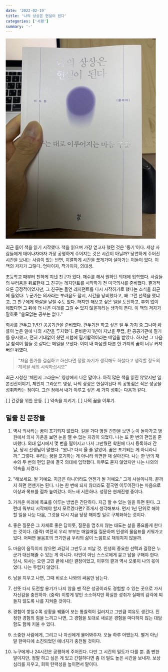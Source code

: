 ```yaml
---
date: '2022-02-19'
title: '나의 상상은 현실이 된다'
categories: ['서평']
summary: '-'
---
```


![](images/my-imagination.jpeg)

최근 들어 책을 읽기 시작했다. 책을 읽으며 가장 얻고자 했던 것은 '동기'이다.
세상 사람들에게 태어나자마자 가장 공평하게 주어지는 것은 시간이 아닐까?
당연하게 주어진 시간을 보내는 사람이 있는 반면, 치열하게 시간을 쪼게가며 살아가는 이들이 있다. 이 책의 저자가 그렇다. 엄마이자, 작가이자, 의대생.

초등학교 때부터 친하게 지낸 친구가 있다. 재수를 해서 원하던 의대에 입학했다. 사람들의 부러움을 뒤로한채 그 친구는 레지던트를 시작하기 전 미국의사를 준비했다. 결과적으론 긍정적이었지만, 그 친구는 돌연 레지던트를 다시 시작하기로 했다는 소식을 최근에 들었다. 누군가는 의사라는 부러움도 잠시, 시간을 낭비했다고, 왜 그런 선택을 했냐고, 그 친구에게 화살을 날릴 수도 있다. 하지만 해보고 싶은 일을 도전하고, 후회 없이 해봤다면 그 뒤에 더 나은 미래를 그릴 수 있지 않을까라는 생각이 든다. 이 책의 저자가 말하듯 "쓸모없는 공부는 없다."

회사를 관두고 1년간 공공기관을 준비했다. 관두기전 하고 싶은 일 두 가지 중 그나마 확률이 높은 일에 나의 시간을 투자했다. 준비한지 1년이 지났을 무렵, 한 공공기관에 필기를 응시했고, 전혀 기대없이 쳤던 시험에 필기합격이라는 메일을 받았다. 하지만 그 다음 날 참석이 힘들 것 같다는 메일을 보냈다. 이미 내 마음엔 다른 한 가지의 꿈이 너무 커져버린 뒤였다.

> "처음 뭔가를 결심하고 하신다면 정말 자기가 생각해도 하찮다고 생각할 정도의 계획을 세워 시작하십시오"

최근 시청한 '체인지 그라운드' 영상에서 나온 말이다.
아직 많은 책을 읽진 않았지만 일본전산이야기, 체인지 그라운드 영상, 나의 상상은 현실이된다 의 공통점은 작은 성공을 성취하라는 점이다.
그런 점에서 내가 이루고 싶은 세 가지 성취는 다음과 같다.

[ ] 건강을 위한 운동.
[ ] 약속을 지키기.
[ ] 나의 꿈을 이루기.

## 밑줄 친 문장들

1. 역시 의사라는 꿈이 포기되지 않았다. 길을 가다 병원 간판을 보면 눈이 돌아가고 병원에서 의사 가운을 보면 눈을 뗄 수 없는 지경이 되었다. 나는 또 한 번의 편입을 준비했다. 의대 입시에서 몇 번을 떨어지고 나서 그만뒀던 학원에 다시 등록하러 간 날, 당시 선생님이 말했다. "왔니? 다시 올 줄 알았어. 꿈은 포기되는 게 아니라니까."
   그렇다. 우리는 꿈을 포기하는 게 아니라 외면한 채 살아간다. 나는 한 번의 재수와 두 번의 편입 끝에 결국 의대에 입학했다. 아무도 묻지 않았지만 나는 나와의 약속을 지켰다.

2. "해보세요. 될 거예요. 지금은 아니더라도 언젠가 될 거예요." 그게 사실이니까. 끝까지 하면 언젠가는 된다. 나는 한 번에 되지 않더라도 결국엔 이루어진다는 마음으로 이상과 목표를 점차 높여갔다. 어느새 서른하나. 성장은 현재진행 중이다.

3. 가까운 미래에 목표를 이루는 방법은 간단하다. 지금 할 수 있는 일을 하면 된다. 그런데 뭐부터 시작해야 할지 모르겠다면? 쪼개서 생각해보자. 먼저 1년 단위로 해야 할 일을 나눈 다음, 그것을 다시 지금 당장 해야할 일로 구체화하는 것이다.

4. 좋은 질문은 그 자체로 좋은 답이듯, 질문을 멈추지 않는 태도는 삶을 풍요롭게 한다는 것이다. (중략) 여전히 우리 부부는 매일매일 질문하며 인생의 물음표를 키워가고 있다. 어쩌면 물음표의 크기만큼 우리의 삶이 느낌표로 채워지지 않을까.

5. 마음이 움직이지 않으면 과감히 그만두고 떠날 것. 인생의 중요한 선택과 결정은 누군가 대신해줄 수 있는 게 아니다. 타인이 아닌 스스로에게 묻고 답을 구해야 한다. 당시, 퇴사는 오랜 고민 끝에 내린 결정이었고, 이후의 결과 역시 오롯이 나의 몫이었다. 나는 두렵지 않았다.

6. 남을 지우고 나면, 그때 비로소 나와의 싸움만 남는다.

7. 선뜻 다시 도전할 용기가 나지 않을 땐 작은 성공이라도 경험할 수 있는 곳으로 가서 자신감을 충전하자. (중략) 이렇게 쌓인 소소하지만 확실한 성취가 실패의 감각에 찌들지 않도록 나를 지켜줄 것이다.

8. 경험이 쌓일수록 상황을 꿰뚫어 보는 통찰력이 길러지고 그만큼 여유도 생긴다. 진정한 경험의 힘을 느끼고 나면, 그 경험을 토대로 새로운 경험을 마다하지 않는 대담함도 함께 키울 수 있다.

9. 소중한 사람에게, 그리고 나 자신에게 물어봐주자. 오늘 하루 어땠는지. 별거 아닌 말 한마디에 소진되었던 에너지가 충전될 것이다.

10. 누구에게나 24시간은 공평하게 주어진다. 다만 그 시간의 밀도가 다를 뿐. 좀 뻔한 말이지만, 정말 하고 싶은 게 있고 간절하다면 좀 더 밀도 높은 시간을 보내자. 보상 심리를 지우고, 회복 탄력성을 높이면서 말이다.
